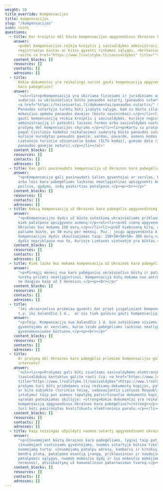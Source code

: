```yaml
---
weight: 50
title_override: Kompensacijos
title: kompensacijos
slug: "/kompensacijos"
icon: coins
questions:
  - title: Kur kreiptis dėl būsto kompensacijos apgyvendinus Ukrainos karo pabėgėlius?
    answer:
      <p>Dėl kompensacijos reikia kreiptis į savivaldybės administraciją, kurioje
      registruotas būstas ar kitos gyventi tinkamos sąlygos. <br>Savivaldybių kontaktus
      rasite <a href="https://www.lrvalstybe.lt/savivaldybes" title="">čia</a>. </p><p><br></p>
    content_blocks: []
    resources: []
    contacts: []
    adresses: []
  - title:
      Kokie dokumentai yra reikalingi norint gauti kompensaciją apgyvendinus Ukrainos
      karo pabėgėlius?
    answer:
      '<ul><li><p>Kompensacija yra skiriama fiziniams ir juridiniams asmenims
      sudarius su ukrainiečiais būsto panaudos sutartį (panaudos sutarties pavyzdys:
      <a href="https://teisesvartai.lt/dokumentai/panaudos-sutartis/" title="https://teisesvartai.lt/dokumentai/panaudos-sutartis/">https://teisesvartai.lt/dokumentai/panaudos-sutartis/</a>)
      Panaudos sutartyje turėtų būti įrašyta sąlyga, kad su būsto išlaikymu susijusius
      mokesčius apmoka panaudos davėjas (būsto savininkas).</p></li><li><p>Siekiant
      gauti kompensaciją reikia kreiptis į savivaldybės, kurioje registruotas būstas,
      administraciją ir pateikti laisvos formos arba savivaldybės nustatytos formos
      prašymą dėl kompensacijos skyrimo.</p></li><li><p>Kartu su prašymu reikia pateikti
      pagal Civilinio kodekso reikalavimus sudarytą būsto panaudos sutartį ar jos kopiją,
      kurioje nurodytas panaudos gavėjo: vardas, pavardė, asmens kodas arba interesų
      Lietuvoje turinčio užsieniečio kodas (ILTU kodas), gimimo data (jei asmens kodo
      panaudos gavėjas neturi).</p></li></ul>'
    content_blocks: []
    resources: []
    contacts: []
    adresses: []
  - title: Kas gali pasinaudoti kompensacija už Ukrainos karo pabėgėlių apgyvendinimą?
    answer:
      "<p>Kompensacija gali pasinaudoti šalies gyventojai ar verslas, kurie leido
      arba leis karo pabėgėliams laikinai neatlygintinai apsigyventi būstuose, viešbučių,
      poilsio, gydymo, sodų paskirties patalpose.</p><p><br></p>"
    content_blocks: []
    resources: []
    contacts: []
    adresses: []
  - title: Kokią kompensaciją už Ukrainos karo pabėgėlio apgyvendinimą galima gauti?
    answer:
      "<p>Kompensacijos dydis už būsto suteikimą ukrainiečiams priklauso nuo to,
      kiek patalpose apsigyveno asmenų:</p><ul><li><p>Už vieną apgyvendintą asmenį iš
      Ukrainos bus mokama 150 eurų.</p></li><li><p>Už kiekvieną kitą, apgyvendintą tame
      pačiame būste, po 50 eurų per mėnesį. Pvz.: jeigu apgyvendinta 4 asmenų šeima,
      kompensacijos dydis skaičiuojamas taip: 150+50+50+50= 300 eurų.</p></li><li><p>Išmokos
      dydis nepriklauso nuo to, kurioje Lietuvos vietovėje yra būstas.</p></li></ul>"
    content_blocks: []
    resources: []
    contacts: []
    adresses: []
  - title: Kiek laiko bus mokama kompensacija už Ukrainos karo pabėgėlio priėmimą?
    answer:
      "<p>Pirmąjį mėnesį nuo karo pabėgusius ukrainiečius būstų ir patalpų savininkai
      turėtų priimti neatlygintinai. Kompensacija būtų mokama nuo antro mėnesio, tačiau
      ne daugiau kaip už 3 mėnesius.</p><p><br></p>"
    content_blocks: []
    resources: []
    contacts: []
    adresses: []
  - title:
      "Jei ukrainiečius priėmiau gyventi dar prieš įsigaliojant kompensacijų tvarkai,
      t,y. iki balandžio 1 d.,  ar vis tiek galėsiu gauti kompensaciją? "
    answer:
      "<p>Taip. Kompensacija nuo balandžio 1 d. bus suteikiama visiems šalies
      gyventojams ar verslams, kurie leido pabėgėliams laikinai neatlygintinai apsigyventi
      gyvenamuosiuose būstuose.</p><p><br></p>"
    content_blocks: []
    resources: []
    contacts: []
    adresses: []
  - title:
      Ar prašymą dėl Ukrainos karo pabėgėlio priėmimo kompensacijos galima pildyti
      internetu?
    answer:
      '<ul><li><p>Prašymai gali būti siunčiami savivaldybėms elektroniniu paštu
      (savivaldybių kontaktus galite rasti čia: <a href="https://www.lrvalstybe.lt/savivaldybes"
      title="https://www.lrvalstybe.lt/savivaldybes">https://www.lrvalstybe.lt/savivaldybes</a>)</p></li><li><p>Prie
      prašymo turi būti pridedamos visų reikiamų dokumentų kopijos, patvirtintos notaro
      ar kito subjekto (turinčio teisę, vadovaujantis Lietuvos Respublikos notariato
      įstatymu) taip pat asmens tapatybę patvirtinančio dokumento kopija. Reikiamų dokumentų
      sąrašas pateikiamas skiltyje: <strong>Kokie dokumentai yra reikalingi norint gauti
      kompensaciją apgyvendinus Ukrainos karo pabėgėlius?</strong></p></li><li><p>Prašymas
      turi būti pasirašytas kvalifikuotu elektroniniu parašu.</p></li></ul>'
    content_blocks: []
    resources: []
    contacts: []
    adresses: []
  - title: Kaip teisingai užpildyti nuomos sutartį apgyvendinant ukrainiečius?
    answer:
      "<p>Išnuomojant būstą Ukrainos karo pabėgėliams, lygiai taip pat, kaip ir
      išnuomojant vietiniams gyventojams, nuomos sutartyje būtina tiksliai aprašyti
      nuomojamą turtą: išnuomojamų patalpų adresą, kambarių ir kitokių patalpų skaičių,
      bendrą plotą, patalpose esančią įrangą, priklausinius ir naudojimosi bendromis
      patalpomis sąlygas, nuomos mokesčio dydį ir šio mokesčio mokėjimo tvarką (įskaitant
      terminus), atsiskaitymų už komunalinius patarnavimus tvarką.</p><p><br></p>"
    content_blocks: []
    resources: []
    contacts: []
    adresses: []
---
```

